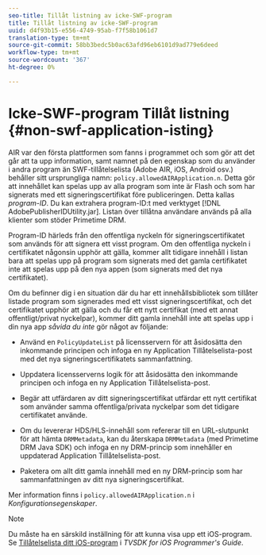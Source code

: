 ```yaml
---
seo-title: Tillåt listning av icke-SWF-program
title: Tillåt listning av icke-SWF-program
uuid: d4f93b15-e556-4749-95ab-f7f58b1061d7
translation-type: tm+mt
source-git-commit: 58bb3bedc5b0ac63afd96eb6101d9ad779e6deed
workflow-type: tm+mt
source-wordcount: '367'
ht-degree: 0%

---
```



# Icke-SWF-program Tillåt listning {#non-swf-application-isting}

AIR var den första plattformen som fanns i programmet och som gör att det går att ta upp information, samt namnet på den egenskap som du använder i andra program än SWF-tillåtelselista (Adobe AIR, iOS, Android osv.) behåller sitt ursprungliga namn: `policy.allowedAIRApplication.n`. Detta gör att innehållet kan spelas upp av alla program som inte är Flash och som har signerats med ett signeringscertifikat före publiceringen. Detta kallas *program-ID*. Du kan extrahera program-ID:t med verktyget [!DNL AdobePublisherIDUtility.jar]. Listan över tillåtna användare används på alla klienter som stöder Primetime DRM.

Program-ID härleds från den offentliga nyckeln för signeringscertifikatet som används för att signera ett visst program. Om den offentliga nyckeln i certifikatet någonsin upphör att gälla, kommer allt tidigare innehåll i listan bara att spelas upp på program som signerats med det gamla certifikatet inte att spelas upp på den nya appen (som signerats med det nya certifikatet).

Om du befinner dig i en situation där du har ett innehållsbibliotek som tillåter listade program som signerades med ett visst signeringscertifikat, och det certifikatet upphör att gälla och du får ett nytt certifikat (med ett annat offentligt/privat nyckelpar), kommer ditt gamla innehåll inte att spelas upp i din nya app *såvida du inte* gör något av följande:

* Använd en `PolicyUpdateList` på licensservern för att åsidosätta den inkommande principen och infoga en ny Application Tillåtelselista-post med det nya signeringscertifikatets sammanfattning.
* Uppdatera licensserverns logik för att åsidosätta den inkommande principen och infoga en ny Application Tillåtelselista-post.
* Begär att utfärdaren av ditt signeringscertifikat utfärdar ett nytt certifikat som använder samma offentliga/privata nyckelpar som det tidigare certifikatet använde.
* Om du levererar HDS/HLS-innehåll som refererar till en URL-slutpunkt för att hämta `DRMMetadata`, kan du återskapa `DRMMetadata` (med Primetime DRM Java SDK) och infoga en ny DRM-princip som innehåller en uppdaterad Application Tillåtelselista-post.

* Paketera om allt ditt gamla innehåll med en ny DRM-princip som har sammanfattningen av ditt nya signeringscertifikat.

Mer information finns i `policy.allowedAIRApplication.n` i *Konfigurationsegenskaper*.

>[!NOTE]
>
>Du måste ha en särskild inställning för att kunna visa upp ett iOS-program. Se [Tillåtelselista ditt iOS-program](../../../../../programming/tvsdk-3x-ios-prog/ios-3x-drm-content-security/ios-3x-allowlist-your-ios-application.md) i *TVSDK for iOS Programmer&#39;s Guide*.

